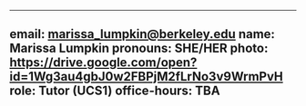 
---
email: marissa_lumpkin@berkeley.edu
name: Marissa Lumpkin
pronouns: SHE/HER
photo: https://drive.google.com/open?id=1Wg3au4gbJ0w2FBPjM2fLrNo3v9WrmPvH
role: Tutor (UCS1)
office-hours: TBA
---
